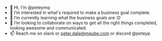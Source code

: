 - 👋 Hi, I’m @peteymq
- 👀 I’m interested in what's required to make a business goal complete.
- 🌱 I’m currently learning what the business goals are :D
- 💞️ I’m looking to collaborate on ways to get all the right things completed, looking awesome and communicated.
- 📫 Reach me on slack or peter.dale@mqube.com or discord @peteyp

<!---
peteymq/peteymq is a ✨ special ✨ repository because its `README.md` (this file) appears on your GitHub profile.
You can click the Preview link to take a look at your changes.
--->
